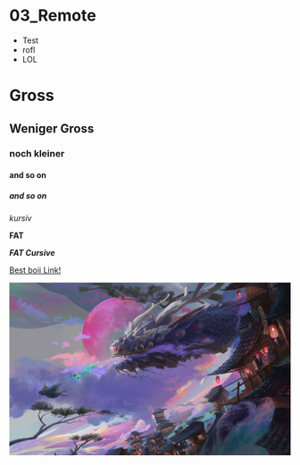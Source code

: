 # 03_Remote

- Test
- rofl
- LOL
  
# Gross
## Weniger Gross
### noch kleiner
#### and so on
##### and so on

*kursiv*

**FAT**

***FAT Cursive***

[Best boii Link!](https://www.twitch.tv/shake3003)

![alt text](wallpaperflare.com_wallpaper.jpg)